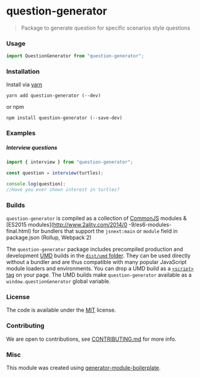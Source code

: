 # question-generator

> Package to generate question for specific scenarios style questions

### Usage

```js
import QuestionGenerator from "question-generator";
```

### Installation

Install via [yarn](https://github.com/yarnpkg/yarn)

    yarn add question-generator (--dev)

or npm

    npm install question-generator (--save-dev)

### Examples

##### Interview questions

```js
import { interview } from "question-generator";

const question = interview(turtles);

console.log(question);
//Have you ever shown interest in turtles?
```

### Builds

`question-generator` is compiled as a collection of [CommonJS](http://webpack.github.io/docs/commonjs.html) modules & [ES2015 modules](http://www.2ality.com/2014/0
-9/es6-modules-final.html) for bundlers that support the `jsnext:main` or `module` field in package.json (Rollup, Webpack 2)

The `question-generator` package includes precompiled production and development [UMD](https://github.com/umdjs/umd) builds in the [`dist/umd` folder](https://unpkg.com/question-generator/dist/umd/). They can be used directly without a bundler and are thus compatible with many popular JavaScript module loaders and environments. You can drop a UMD build as a [`<script>` tag](https://unpkg.com/question-generator) on your page. The UMD builds make `question-generator` available as a `window.questionGenerator` global variable.

### License

The code is available under the [MIT](LICENSE) license.

### Contributing

We are open to contributions, see [CONTRIBUTING.md](CONTRIBUTING.md) for more info.

### Misc

This module was created using [generator-module-boilerplate](https://github.com/duivvv/generator-module-boilerplate).

```

```
